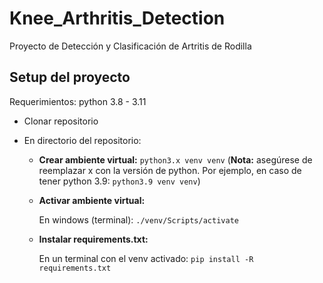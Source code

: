 # Knee_Arthritis_Detection
Proyecto de Detección y Clasificación de Artritis de Rodilla

## Setup del proyecto
Requerimientos: python 3.8 - 3.11

- Clonar repositorio

- En directorio del repositorio:

  - **Crear ambiente virtual:**
    `python3.x venv venv` (**Nota:** asegúrese de reemplazar x con la versión de python. Por ejemplo, en caso de tener python 3.9: `python3.9 venv venv`)

  - **Activar ambiente virtual:**
  
    En windows (terminal):  `./venv/Scripts/activate`
    
  - **Instalar requirements.txt:**
  
    En un terminal con el venv activado: `pip install -R requirements.txt`
